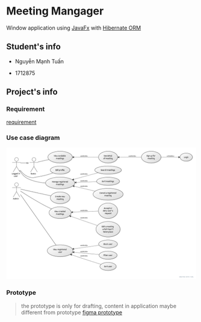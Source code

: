 
# Meeting Mangager

Window application using [JavaFx](https://openjfx.io/) with [Hibernate ORM](https://hibernate.org/)

  

## Student's info

* Nguyễn Mạnh Tuấn

* 1712875

  

## Project's info
### Requirement
[requirement](https://github.com/Az3r/MeetingManager/blob/master/document/requirement.pdf)

### Use case diagram
![use cases](https://github.com/Az3r/MeetingManager/blob/master/document/use-case.png "Use case diagram")

### Prototype
> the prototype is only for drafting, content in application maybe different from prototype
[figma prototype](https://www.figma.com/file/uHQH9yLd98ozFIYeMp0gET/Javafx?node-id=0%3A1)